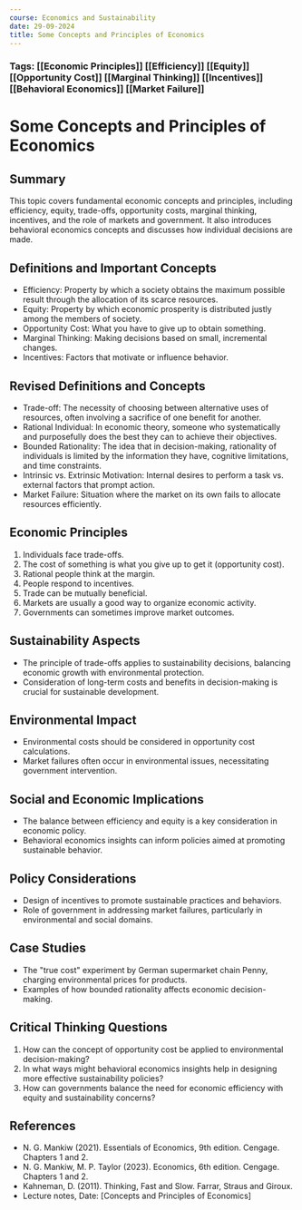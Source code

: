 ```yaml
---
course: Economics and Sustainability
date: 29-09-2024
title: Some Concepts and Principles of Economics
---
```

### Tags: [[Economic Principles]] [[Efficiency]] [[Equity]] [[Opportunity Cost]] [[Marginal Thinking]] [[Incentives]] [[Behavioral Economics]] [[Market Failure]]
# Some Concepts and Principles of Economics

## Summary

This topic covers fundamental economic concepts and principles, including efficiency, equity, trade-offs, opportunity costs, marginal thinking, incentives, and the role of markets and government. It also introduces behavioral economics concepts and discusses how individual decisions are made.

## Definitions and Important Concepts

- Efficiency: Property by which a society obtains the maximum possible result through the allocation of its scarce resources.
- Equity: Property by which economic prosperity is distributed justly among the members of society.
- Opportunity Cost: What you have to give up to obtain something.
- Marginal Thinking: Making decisions based on small, incremental changes.
- Incentives: Factors that motivate or influence behavior.

## Revised Definitions and Concepts

- Trade-off: The necessity of choosing between alternative uses of resources, often involving a sacrifice of one benefit for another.
- Rational Individual: In economic theory, someone who systematically and purposefully does the best they can to achieve their objectives.
- Bounded Rationality: The idea that in decision-making, rationality of individuals is limited by the information they have, cognitive limitations, and time constraints.
- Intrinsic vs. Extrinsic Motivation: Internal desires to perform a task vs. external factors that prompt action.
- Market Failure: Situation where the market on its own fails to allocate resources efficiently.

## Economic Principles

1. Individuals face trade-offs.
2. The cost of something is what you give up to get it (opportunity cost).
3. Rational people think at the margin.
4. People respond to incentives.
5. Trade can be mutually beneficial.
6. Markets are usually a good way to organize economic activity.
7. Governments can sometimes improve market outcomes.

## Sustainability Aspects

- The principle of trade-offs applies to sustainability decisions, balancing economic growth with environmental protection.
- Consideration of long-term costs and benefits in decision-making is crucial for sustainable development.

## Environmental Impact

- Environmental costs should be considered in opportunity cost calculations.
- Market failures often occur in environmental issues, necessitating government intervention.

## Social and Economic Implications

- The balance between efficiency and equity is a key consideration in economic policy.
- Behavioral economics insights can inform policies aimed at promoting sustainable behavior.

## Policy Considerations

- Design of incentives to promote sustainable practices and behaviors.
- Role of government in addressing market failures, particularly in environmental and social domains.

## Case Studies

- The "true cost" experiment by German supermarket chain Penny, charging environmental prices for products.
- Examples of how bounded rationality affects economic decision-making.

## Critical Thinking Questions

1. How can the concept of opportunity cost be applied to environmental decision-making?
2. In what ways might behavioral economics insights help in designing more effective sustainability policies?
3. How can governments balance the need for economic efficiency with equity and sustainability concerns?

## References

- N. G. Mankiw (2021). Essentials of Economics, 9th edition. Cengage. Chapters 1 and 2.
- N. G. Mankiw, M. P. Taylor (2023). Economics, 6th edition. Cengage. Chapters 1 and 2.
- Kahneman, D. (2011). Thinking, Fast and Slow. Farrar, Straus and Giroux.
- Lecture notes, Date: [Concepts and Principles of Economics]